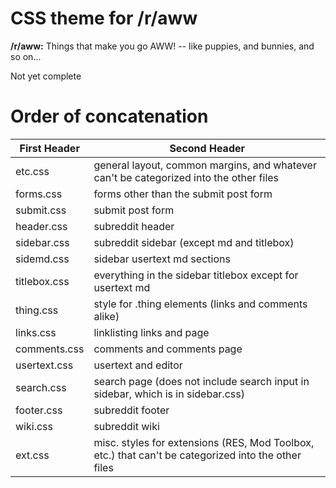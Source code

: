 # CSS theme for /r/aww

**/r/aww:** Things that make you go AWW! -- like puppies, and bunnies, and so on...

Not yet complete
            
# Order of concatenation
             
| First Header  | Second Header |
| ------------- | ------------- |
| etc.css       | general layout, common margins, and whatever can't be categorized into the other files |
| forms.css     | forms other than the submit post form |
| submit.css    | submit post form |
| header.css    | subreddit header |
| sidebar.css   | subreddit sidebar (except md and titlebox) |
| sidemd.css    | sidebar usertext md sections |
| titlebox.css  | everything in the sidebar titlebox except for usertext md |
| thing.css     | style for .thing elements (links and comments alike) |
| links.css     | linklisting links and page |
| comments.css  | comments and comments page |
| usertext.css  | usertext and editor |
| search.css    | search page (does not include search input in sidebar, which is in sidebar.css) |
| footer.css    | subreddit footer |
| wiki.css      | subreddit wiki |
| ext.css       | misc. styles for extensions (RES, Mod Toolbox, etc.) that can't be categorized into the other files |